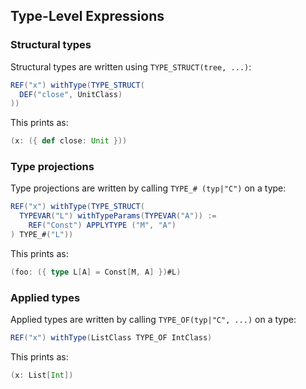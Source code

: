 Type-Level Expressions
----------------------

### Structural types

Structural types are written using `TYPE_STRUCT(tree, ...)`:

```scala
REF("x") withType(TYPE_STRUCT(
  DEF("close", UnitClass)
))
```

This prints as:

```scala
(x: ({ def close: Unit }))
```

### Type projections

Type projections are written by calling `TYPE_# (typ|"C")` on a type:

```scala
REF("x") withType(TYPE_STRUCT(
  TYPEVAR("L") withTypeParams(TYPEVAR("A")) :=
    REF("Const") APPLYTYPE ("M", "A")
) TYPE_#("L"))
```

This prints as:

```scala
(foo: ({ type L[A] = Const[M, A] })#L)
```

### Applied types

Applied types are written by calling `TYPE_OF(typ|"C", ...)` on a type:

```scala
REF("x") withType(ListClass TYPE_OF IntClass)
```

This prints as:

```scala
(x: List[Int])
```
